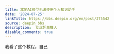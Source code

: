 ```yaml
---
title: 本地AI模型无法使用个人知识助手
date: '2024-07-25'
linkTitle: https://bbs.deepin.org/en/post/275542
source: deepin_bbs
description:  艾丝妲单推人 
disable_comments: true
---
```

我看了这个教程，自己
